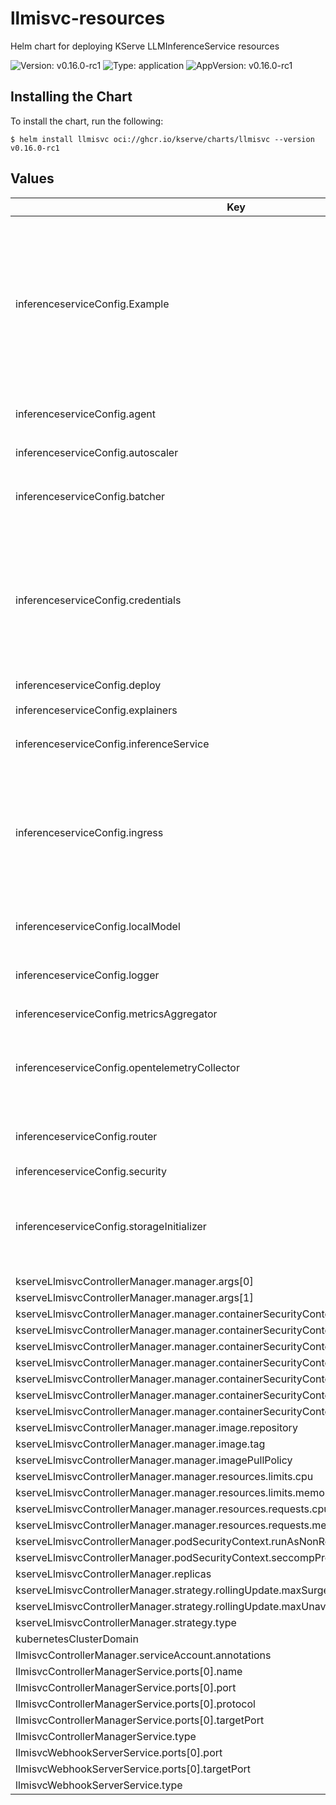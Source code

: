 # llmisvc-resources

Helm chart for deploying KServe LLMInferenceService resources

![Version: v0.16.0-rc1](https://img.shields.io/badge/Version-v0.16.0--rc1-informational?style=flat-square) ![Type: application](https://img.shields.io/badge/Type-application-informational?style=flat-square) ![AppVersion: v0.16.0-rc1](https://img.shields.io/badge/AppVersion-v0.16.0--rc1-informational?style=flat-square)

## Installing the Chart

To install the chart, run the following:

```console
$ helm install llmisvc oci://ghcr.io/kserve/charts/llmisvc --version v0.16.0-rc1
```

## Values

| Key | Type | Default | Description |
|-----|------|---------|-------------|
| inferenceserviceConfig.Example | string | `"################################\n#                              #\n#    EXAMPLE CONFIGURATION     #\n#                              #\n################################\n# This block is not actually functional configuration,\n# but serves to illustrate the available configuration\n# options and document them in a way that is accessible\n# to users that `kubectl edit` this config map.\n#\n# These sample configuration options may be copied out of\n# this example block and unindented to be in the data block\n# to actually change the configuration.\n# ====================================== EXPLAINERS CONFIGURATION ======================================\n# Example\nexplainers: |-\n  {\n      \"art\": {\n          \"image\" : \"kserve/art-explainer\",\n          \"defaultImageVersion\": \"latest\"\n      }\n  }\n# Art Explainer runtime configuration\n explainers: |-\n   {\n       # Art explainer runtime configuration\n       \"art\": {\n           # image contains the default Art explainer serving runtime image uri.\n           \"image\" : \"kserve/art-explainer\",\n           # defautltImageVersion contains the Art explainer serving runtime default image version.\n           \"defaultImageVersion\": \"latest\"\n       }\n   }\n# ====================================== ISVC CONFIGURATION ======================================\n# Example - setting custom annotation\n inferenceService: |-\n   {\n     \"serviceAnnotationDisallowedList\": [\n        \"my.custom.annotation/1\"\n     ],\n     \"serviceLabelDisallowedList\": [\n        \"my.custom.label.1\"\n     ]\n   }\n# Example - setting custom annotation\ninferenceService: |-\n  {\n    # ServiceAnnotationDisallowedList is a list of annotations that are not allowed to be propagated to Knative\n    # revisions, which prevents the reconciliation loop to be triggered if the annotations is\n    # configured here are used.\n    # Default values are:\n    #  \"autoscaling.knative.dev/min-scale\",\n    #  \"autoscaling.knative.dev/max-scale\",\n    #  \"internal.serving.kserve.io/storage-initializer-sourceuri\",\n    #  \"kubectl.kubernetes.io/last-applied-configuration\"\n    # Any new value will be appended to the list.\n    \"serviceAnnotationDisallowedList\": [\n      \"my.custom.annotation/1\"\n    ],\n    # ServiceLabelDisallowedList is a list of labels that are not allowed to be propagated to Knative revisions\n    # which prevents the reconciliation loop to be triggered if the labels is configured here are used.\n    \"serviceLabelDisallowedList\": [\n      \"my.custom.label.1\"\n    ]\n  }\n# Example - setting custom resource\ninferenceService: |-\n  {\n    \"resource\": {\n      \"cpuLimit\": \"1\",\n      \"memoryLimit\": \"2Gi\",\n      \"cpuRequest\": \"1\",\n      \"memoryRequest\": \"2Gi\"\n    }\n  }\n# Example - setting custom resource\ninferenceService: |-\n  {\n    # resource contains the default resource configuration for the inference service.\n    # you can override this configuration by specifying the resources in the inference service yaml.\n    # If you want to unbound the resource (limits and requests), you can set the value to null or \"\"\n    # or just remove the specific field from the config.\n    \"resource\": {\n       # cpuLimit is the limits.cpu to set for the inference service.\n       \"cpuLimit\": \"1\",\n       # memoryLimit is the limits.memory to set for the inference service.\n       \"memoryLimit\": \"2Gi\",\n       # cpuRequest is the requests.cpu to set for the inference service.\n       \"cpuRequest\": \"1\",\n       # memoryRequest is the requests.memory to set for the inference service.\n       \"memoryRequest\": \"2Gi\"\n    }\n }\n# ====================================== MultiNode CONFIGURATION ======================================\n# Example\nmultiNode: |-\n  {\n    \"customGPUResourceTypeList\": [\n      \"custom.com/gpu\"\n    ]\n  }\n# Example of multinode configuration\nmultiNode: |-\n  {\n    # CustomGPUResourceTypeList is a list of custom GPU resource types intended to identify the GPU type of a resource,\n    # not to restrict the user from using a specific GPU type.\n    # The MultiNode runtime pod will dynamically add GPU resources based on the registered GPU types.\n    \"customGPUResourceTypeList\": [\n      \"custom.com/gpu\"\n    ]\n  }\n # ====================================== OTelCollector CONFIGURATION ======================================\n # Example\n opentelemetryCollector: |-\n   {\n     # scrapeInterval is the interval at which the OpenTelemetry Collector will scrape the metrics.\n     \"scrapeInterval\": \"5s\",\n     # metricScalerEndpoint is the endpoint from which the KEDA's ScaledObject will scrape the metrics.\n     \"metricScalerEndpoint\": \"keda-otel-scaler.keda.svc:4318\",\n     # metricReceiverEndpoint is the endpoint from which the OpenTelemetry Collector will scrape the metrics.\n      \"metricReceiverEndpoint\": \"keda-otel-scaler.keda.svc:4317\"\n   }\n # ====================================== AUTOSCALER CONFIGURATION ======================================\n # Example\n autoscaler: |-\n   {\n     # scaleUpStabilizationWindowSeconds is the stabilization window in seconds for scale up.\n     \"scaleUpStabilizationWindowSeconds\": \"0\",\n     # scaleDownStabilizationWindowSeconds is the stabilization window in seconds for scale down.\n     \"scaleDownStabilizationWindowSeconds\": \"300\"\n   }\n # ====================================== STORAGE INITIALIZER CONFIGURATION ======================================\n # Example\n storageInitializer: |-\n   {\n       \"image\" : \"kserve/storage-initializer:latest\",\n       \"memoryRequest\": \"100Mi\",\n       \"memoryLimit\": \"1Gi\",\n       \"cpuRequest\": \"100m\",\n       \"cpuLimit\": \"1\",\n       \"caBundleConfigMapName\": \"\",\n       \"caBundleVolumeMountPath\": \"/etc/ssl/custom-certs\",\n       \"enableModelcar\": false,\n       \"cpuModelcar\": \"10m\",\n       \"memoryModelcar\": \"15Mi\"\n   }\n storageInitializer: |-\n   {\n       # image contains the default storage initializer image uri.\n       \"image\" : \"kserve/storage-initializer:latest\",\n       # memoryRequest is the requests.memory to set for the storage initializer init container.\n       \"memoryRequest\": \"100Mi\",\n        # memoryLimit is the limits.memory to set for the storage initializer init container.\n       \"memoryLimit\": \"1Gi\",\n       # cpuRequest is the requests.cpu to set for the storage initializer init container.\n       \"cpuRequest\": \"100m\",\n       # cpuLimit is the limits.cpu to set for the storage initializer init container.\n       \"cpuLimit\": \"1\",\n       # caBundleConfigMapName is the ConfigMap will be copied to a user namespace for the storage initializer init container.\n       \"caBundleConfigMapName\": \"\",\n       # caBundleVolumeMountPath is the mount point for the configmap set by caBundleConfigMapName for the storage initializer init container.\n       \"caBundleVolumeMountPath\": \"/etc/ssl/custom-certs\",\n       # enableModelcar enabled allows you to directly access an OCI container image by\n       # using a source URL with an \"oci://\" schema.\n       \"enableModelcar\": false,\n       # cpuModelcar is the cpu request and limit that is used for the passive modelcar container. It can be\n       # set very low, but should be allowed by any Kubernetes LimitRange that might apply.\n       \"cpuModelcar\": \"10m\",\n       # cpuModelcar is the memory request and limit that is used for the passive modelcar container. It can be\n       # set very low, but should be allowed by any Kubernetes LimitRange that might apply.\n       \"memoryModelcar\": \"15Mi\",\n       # uidModelcar is the UID under with which the modelcar process and the main container is running.\n       # Some Kubernetes clusters might require this to be root (0). If not set the user id is left untouched (default)\n       \"uidModelcar\": 10\n   }\n # ====================================== CREDENTIALS ======================================\n # Example\n credentials: |-\n   {\n      \"storageSpecSecretName\": \"storage-config\",\n      \"storageSecretNameAnnotation\": \"serving.kserve.io/storageSecretName\",\n      \"gcs\": {\n          \"gcsCredentialFileName\": \"gcloud-application-credentials.json\"\n      },\n      \"s3\": {\n          \"s3AccessKeyIDName\": \"AWS_ACCESS_KEY_ID\",\n          \"s3SecretAccessKeyName\": \"AWS_SECRET_ACCESS_KEY\",\n          \"s3Endpoint\": \"\",\n          \"s3UseHttps\": \"\",\n          \"s3Region\": \"\",\n          \"s3VerifySSL\": \"\",\n          \"s3UseVirtualBucket\": \"\",\n          \"s3UseAccelerate\": \"\",\n          \"s3UseAnonymousCredential\": \"\",\n          \"s3CABundle\": \"\"\n      }\n   }\n # This is a global configuration used for downloading models from the cloud storage.\n # You can override this configuration by specifying the annotations on service account or static secret.\n # https://kserve.github.io/website/master/modelserving/storage/s3/s3/\n # For a quick reference about AWS ENV variables:\n # AWS Cli: https://docs.aws.amazon.com/cli/latest/userguide/cli-configure-envvars.html\n # Boto: https://boto3.amazonaws.com/v1/documentation/api/latest/guide/configuration.html#using-environment-variables\n #\n # The `s3AccessKeyIDName` and `s3SecretAccessKeyName` fields are only used from this configmap when static credentials (IAM User Access Key Secret)\n # are used as the authentication method for AWS S3.\n # The rest of the fields are used in both authentication methods (IAM Role for Service Account & IAM User Access Key Secret) if a non-empty value is provided.\n credentials: |-\n   {\n      # storageSpecSecretName contains the secret name which has the credentials for downloading the model.\n      # This option is used when specifying the storage spec on isvc yaml.\n      \"storageSpecSecretName\": \"storage-config\",\n      # The annotation can be specified on isvc yaml to allow overriding with the secret name reference from the annotation value.\n      # When using storageUri the order of the precedence is: secret name reference annotation > secret name references from service account\n      # When using storageSpec the order of the precedence is: secret name reference annotation > storageSpecSecretName in configmap\n      # Configuration for google cloud storage\n      \"gcs\": {\n          # gcsCredentialFileName specifies the filename of the gcs credential\n          \"gcsCredentialFileName\": \"gcloud-application-credentials.json\"\n      },\n      # Configuration for aws s3 storage. This add the corresponding environmental variables to the storage initializer init container.\n      # For more info on s3 storage see https://kserve.github.io/website/master/modelserving/storage/s3/s3/\n      \"s3\": {\n          # s3AccessKeyIDName specifies the s3 access key id name\n          \"s3AccessKeyIDName\": \"AWS_ACCESS_KEY_ID\",\n          # s3SecretAccessKeyName specifies the s3 secret access key name\n          \"s3SecretAccessKeyName\": \"AWS_SECRET_ACCESS_KEY\",\n          # s3Endpoint specifies the s3 endpoint\n          \"s3Endpoint\": \"\",\n          # s3UseHttps controls whether to use secure https or unsecure http to download models.\n          # Allowed values are 0 and 1.\n          \"s3UseHttps\": \"\",\n          # s3Region specifies the region of the bucket.\n          \"s3Region\": \"\",\n          # s3VerifySSL controls whether to verify the tls/ssl certificate.\n          \"s3VerifySSL\": \"\",\n          # s3UseVirtualBucket configures whether it is a virtual bucket or not.\n          \"s3UseVirtualBucket\": \"\",\n          # s3UseAccelerate configures whether to use transfer acceleration.\n          \"s3UseAccelerate\": \"\",\n          # s3UseAnonymousCredential configures whether to use anonymous credentials to download the model or not.\n          \"s3UseAnonymousCredential\": \"\",\n          # s3CABundle specifies the path to a certificate bundle to use for HTTPS certificate validation.\n          \"s3CABundle\": \"\"\n      }\n   }\n # ====================================== INGRESS CONFIGURATION ======================================\n # Example\n ingress: |-\n   {\n       \"enableGatewayApi\": false,\n       \"kserveIngressGateway\": \"kserve/kserve-ingress-gateway\",\n       \"ingressGateway\" : \"knative-serving/knative-ingress-gateway\",\n       \"localGateway\" : \"knative-serving/knative-local-gateway\",\n       \"localGatewayService\" : \"knative-local-gateway.istio-system.svc.cluster.local\",\n       \"ingressDomain\"  : \"example.com\",\n       \"additionalIngressDomains\": [\"additional-example.com\", \"additional-example-1.com\"],\n       \"ingressClassName\" : \"istio\",\n       \"domainTemplate\": \"{{ .Name }}-{{ .Namespace }}.{{ .IngressDomain }}\",\n       \"urlScheme\": \"http\",\n       \"disableIstioVirtualHost\": false,\n       \"disableIngressCreation\": false\n   }\n ingress: |-\n   {\n       # enableGatewayApi specifies whether to use Gateway API instead of Ingress to serve external traffic.\n       \"enableGatewayApi\": false,\n       # KServe implements [Gateway API](https://gateway-api.sigs.k8s.io/) to serve external traffic.\n       # By default, KServe configures a default gateway to serve external traffic.\n       # But, KServe can be configured to use a custom gateway by modifying this configuration.\n       # The gateway should be specified in format <gateway namespace>/<gateway name>\n       # NOTE: This configuration only applicable for raw deployment.\n       \"kserveIngressGateway\": \"kserve/kserve-ingress-gateway\",\n       # ingressGateway specifies the ingress gateway to serve external traffic.\n       # The gateway should be specified in format <gateway namespace>/<gateway name>\n       # NOTE: This configuration only applicable for serverless deployment with Istio configured as network layer.\n       \"ingressGateway\" : \"knative-serving/knative-ingress-gateway\",\n       # knativeLocalGatewayService specifies the hostname of the Knative's local gateway service.\n       # The default KServe configurations are re-using the Istio local gateways for Knative. In this case, this\n       # knativeLocalGatewayService field can be left unset. When unset, the value of \"localGatewayService\" will be used.\n       # However, sometimes it may be better to have local gateways specifically for KServe (e.g. when enabling strict mTLS in Istio).\n       # Under such setups where KServe is needed to have its own local gateways, the values of the \"localGateway\" and\n       # \"localGatewayService\" should point to the KServe local gateways. Then, this knativeLocalGatewayService field\n       # should point to the Knative's local gateway service.\n       # NOTE: This configuration only applicable for serverless deployment with Istio configured as network layer.\n       \"knativeLocalGatewayService\": \"\",\n       # localGateway specifies the gateway which handles the network traffic within the cluster.\n       # NOTE: This configuration only applicable for serverless deployment with Istio configured as network layer.\n       \"localGateway\" : \"knative-serving/knative-local-gateway\",\n       # localGatewayService specifies the hostname of the local gateway service.\n       # NOTE: This configuration only applicable for serverless deployment with Istio configured as network layer.\n       \"localGatewayService\" : \"knative-local-gateway.istio-system.svc.cluster.local\",\n       # ingressDomain specifies the domain name which is used for creating the url.\n       # If ingressDomain is empty then example.com is used as default domain.\n       # NOTE: This configuration only applicable for raw deployment.\n       \"ingressDomain\"  : \"example.com\",\n       # additionalIngressDomains specifies the additional domain names which are used for creating the url.\n       \"additionalIngressDomains\": [\"additional-example.com\", \"additional-example-1.com\"]\n       # ingressClassName specifies the ingress controller to use for ingress traffic.\n       # This is optional and if omitted the default ingress in the cluster is used.\n       # https://kubernetes.io/docs/concepts/services-networking/ingress/#default-ingress-class\n       # NOTE: This configuration only applicable for raw deployment.\n       \"ingressClassName\" : \"istio\",\n       # domainTemplate specifies the template for generating domain/url for each inference service by combining variable from:\n       # Name of the inference service  ( {{ .Name}} )\n       # Namespace of the inference service ( {{ .Namespace }} )\n       # Annotation of the inference service ( {{ .Annotations.key }} )\n       # Label of the inference service ( {{ .Labels.key }} )\n       # IngressDomain ( {{ .IngressDomain }} )\n       # If domain template is empty the default template {{ .Name }}-{{ .Namespace }}.{{ .IngressDomain }} is used.\n       # NOTE: This configuration only applicable for raw deployment.\n       \"domainTemplate\": \"{{ .Name }}-{{ .Namespace }}.{{ .IngressDomain }}\",\n       # urlScheme specifies the url scheme to use for inference service and inference graph.\n       # If urlScheme is empty then by default http is used.\n       \"urlScheme\": \"http\",\n       # disableIstioVirtualHost controls whether to use istio as network layer.\n       # By default istio is used as the network layer. When DisableIstioVirtualHost is true, KServe does not\n       # create the top level virtual service thus Istio is no longer required for serverless mode.\n       # By setting this field to true, user can use other networking layers supported by knative.\n       # For more info https://github.com/kserve/kserve/pull/2380, https://kserve.github.io/website/master/admin/serverless/kourier_networking/.\n       # NOTE: This configuration is only applicable to serverless deployment.\n       \"disableIstioVirtualHost\": false,\n       # disableIngressCreation controls whether to disable ingress creation for raw deployment mode.\n       \"disableIngressCreation\": false,\n       # pathTemplate specifies the template for generating path based url for each inference service.\n       # The following variables can be used in the template for generating url.\n       # Name of the inference service  ( {{ .Name}} )\n       # Namespace of the inference service ( {{ .Namespace }} )\n       # For more info https://github.com/kserve/kserve/issues/2257.\n       # NOTE: This configuration only applicable to serverless deployment.\n       \"pathTemplate\": \"/serving/{{ .Namespace }}/{{ .Name }}\"\n   }\n # ====================================== LOGGER CONFIGURATION ======================================\n # Example\n logger: |-\n   {\n       \"image\" : \"kserve/agent:latest\",\n       \"memoryRequest\": \"100Mi\",\n       \"memoryLimit\": \"1Gi\",\n       \"cpuRequest\": \"100m\",\n       \"cpuLimit\": \"1\",\n       \"defaultUrl\": \"http://default-broker\"\n   }\n logger: |-\n   {\n       # image contains the default logger image uri.\n       \"image\" : \"kserve/agent:latest\",\n       # memoryRequest is the requests.memory to set for the logger container.\n       \"memoryRequest\": \"100Mi\",\n       # memoryLimit is the limits.memory to set for the logger container.\n       \"memoryLimit\": \"1Gi\",\n       # cpuRequest is the requests.cpu to set for the logger container.\n       \"cpuRequest\": \"100m\",\n       # cpuLimit is the limits.cpu to set for the logger container.\n       \"cpuLimit\": \"1\",\n       # defaultUrl specifies the default logger url. If logger is not specified in the resource this url is used.\n       \"defaultUrl\": \"http://default-broker\"\n   }\n # ====================================== BATCHER CONFIGURATION ======================================\n # Example\n batcher: |-\n   {\n       \"image\" : \"kserve/agent:latest\",\n       \"memoryRequest\": \"1Gi\",\n       \"memoryLimit\": \"1Gi\",\n       \"cpuRequest\": \"1\",\n       \"cpuLimit\": \"1\",\n       \"maxBatchSize\": \"32\",\n       \"maxLatency\": \"5000\"\n   }\n batcher: |-\n   {\n       # image contains the default batcher image uri.\n       \"image\" : \"kserve/agent:latest\",\n       # memoryRequest is the requests.memory to set for the batcher container.\n       \"memoryRequest\": \"1Gi\",\n       # memoryLimit is the limits.memory to set for the batcher container.\n       \"memoryLimit\": \"1Gi\",\n       # cpuRequest is the requests.cpu to set for the batcher container.\n       \"cpuRequest\": \"1\",\n       # cpuLimit is the limits.cpu to set for the batcher container.\n       \"cpuLimit\": \"1\"\n       # maxBatchSize is the default maximum batch size for batcher.\n       \"maxBatchSize\": \"32\",\n       # maxLatency is the default maximum latency in milliseconds for batcher to wait and collect the batch.\n       \"maxLatency\": \"5000\"\n   }\n # ====================================== AGENT CONFIGURATION ======================================\n # Example\n agent: |-\n   {\n       \"image\" : \"kserve/agent:latest\",\n       \"memoryRequest\": \"100Mi\",\n       \"memoryLimit\": \"1Gi\",\n       \"cpuRequest\": \"100m\",\n       \"cpuLimit\": \"1\"\n   }\n agent: |-\n   {\n       # image contains the default agent image uri.\n       \"image\" : \"kserve/agent:latest\",\n       # memoryRequest is the requests.memory to set for the agent container.\n       \"memoryRequest\": \"100Mi\",\n       # memoryLimit is the limits.memory to set for the agent container.\n       \"memoryLimit\": \"1Gi\",\n       # cpuRequest is the requests.cpu to set for the agent container.\n       \"cpuRequest\": \"100m\",\n       # cpuLimit is the limits.cpu to set for the agent container.\n       \"cpuLimit\": \"1\"\n   }\n # ====================================== ROUTER CONFIGURATION ======================================\n # Example\n router: |-\n   {\n       \"image\" : \"kserve/router:latest\",\n       \"memoryRequest\": \"100Mi\",\n       \"memoryLimit\": \"1Gi\",\n       \"cpuRequest\": \"100m\",\n       \"cpuLimit\": \"1\",\n       \"headers\": {\n         \"propagate\": []\n       },\n       \"imagePullPolicy\": \"IfNotPresent\",\n       \"imagePullSecrets\": [\"docker-secret\"]\n   }\n # router is the implementation of inference graph.\n router: |-\n   {\n       # image contains the default router image uri.\n       \"image\" : \"kserve/router:latest\",\n       # memoryRequest is the requests.memory to set for the router container.\n       \"memoryRequest\": \"100Mi\",\n       # memoryLimit is the limits.memory to set for the router container.\n       \"memoryLimit\": \"1Gi\",\n       # cpuRequest is the requests.cpu to set for the router container.\n       \"cpuRequest\": \"100m\",\n       # cpuLimit is the limits.cpu to set for the router container.\n       \"cpuLimit\": \"1\",\n       # Propagate the specified headers to all the steps specified in an InferenceGraph.\n       # You can either specify the exact header names or use [Golang supported regex patterns]\n       # (https://pkg.go.dev/regexp/syntax@go1.21.3#hdr-Syntax) to propagate multiple headers.\n       \"headers\": {\n         \"propagate\": [\n            \"Authorization\",\n            \"Test-Header-*\",\n            \"*Trace-Id*\"\n         ]\n       }\n       # imagePullPolicy specifies when the router image should be pulled from registry.\n       \"imagePullPolicy\": \"IfNotPresent\",\n       # # imagePullSecrets specifies the list of secrets to be used for pulling the router image from registry.\n       # https://kubernetes.io/docs/tasks/configure-pod-container/pull-image-private-registry/\n       \"imagePullSecrets\": [\"docker-secret\"]\n   }\n# ====================================== DEPLOYMENT CONFIGURATION ======================================\n# Example\ndeploy: |-\n  {\n    \"defaultDeploymentMode\": \"Serverless\",\n    \"deploymentRolloutStrategy\": {\n      \"defaultRollout\": {\n        \"maxSurge\": \"1\",\n        \"maxUnavailable\": \"1\"\n      }\n    }\n  }\ndeploy: |-\n  {\n    # defaultDeploymentMode specifies the default deployment mode of the kserve. The supported values are\n    # Standard and Knative. Users can override the deployment mode at service level\n    # by adding the annotation serving.kserve.io/deploymentMode.\n    # \"defaultDeploymentMode\": \"Standard\",\n    # deploymentRolloutStrategy specifies the default rollout strategy for the Standard deployment mode\n    # \"deploymentRolloutStrategy\": {\n      # defaultRollout specifies the default rollout configuration using Kubernetes deployment strategy\n      # \"defaultRollout\": {\n        # maxSurge specifies the maximum number of pods that can be created above the desired replica count\n        # Can be an absolute number (ex: 5) or a percentage of desired pods (ex: 10%)\n        # \"maxSurge\": \"1\",\n        # maxUnavailable specifies the maximum number of pods that can be unavailable during the update\n        # Can be an absolute number (ex: 5) or a percentage of desired pods (ex: 10%)\n        # \"maxUnavailable\": \"1\"\n      # }\n    # }\n  }\n # ====================================== SERVICE CONFIGURATION ======================================\n # Example\n service: |-\n   {\n     \"serviceClusterIPNone\":  false\n   }\n service: |-\n   {\n      # ServiceClusterIPNone is a boolean flag to indicate if the service should have a clusterIP set to None.\n      # If the DeploymentMode is Raw, the default value for ServiceClusterIPNone if not set is false\n      # \"serviceClusterIPNone\":  false\n   }\n # ====================================== METRICS CONFIGURATION ======================================\n # Example\n metricsAggregator: |-\n   {\n     \"enableMetricAggregation\": \"false\",\n     \"enablePrometheusScraping\" : \"false\"\n   }\n # For more info see https://github.com/kserve/kserve/blob/master/qpext/README.md\n metricsAggregator: |-\n   {\n     # enableMetricAggregation configures metric aggregation annotation. This adds the annotation serving.kserve.io/enable-metric-aggregation to every\n     # service with the specified boolean value. If true enables metric aggregation in queue-proxy by setting env vars in the queue proxy container\n     # to configure scraping ports.\n     \"enableMetricAggregation\": \"false\",\n     # enablePrometheusScraping configures metric aggregation annotation. This adds the annotation serving.kserve.io/enable-metric-aggregation to every\n     # service with the specified boolean value. If true, prometheus annotations are added to the pod. If serving.kserve.io/enable-metric-aggregation is false,\n     # the prometheus port is set with the default prometheus scraping port 9090, otherwise the prometheus port annotation is set with the metric aggregation port.\n     \"enablePrometheusScraping\" : \"false\"\n   }\n # ====================================== LOCALMODEL CONFIGURATION ======================================\n # Example\n localModel: |-\n   {\n     \"enabled\": false,\n     # jobNamespace specifies the namespace where the download job will be created.\n     \"jobNamespace\": \"kserve-localmodel-jobs\",\n     # defaultJobImage specifies the default image used for the download job.\n     \"defaultJobImage\" : \"kserve/storage-initializer:latest\",\n     # Kubernetes modifies the filesystem group ID on the attached volume.\n     \"fsGroup\": 1000,\n     # TTL for the download job after it is finished.\n     \"jobTTLSecondsAfterFinished\": 3600,\n     # The frequency at which the local model agent reconciles the local models\n     # This is to detect if models are missing from local disk\n     \"reconcilationFrequencyInSecs\": 60,\n     # This is to disable localmodel pv and pvc management for namespaces without isvcs\n     \"disableVolumeManagement\": false\n   }"` |  |
| inferenceserviceConfig.agent | string | `"{\n    \"image\" : \"kserve/agent:latest\",\n    \"memoryRequest\": \"100Mi\",\n    \"memoryLimit\": \"1Gi\",\n    \"cpuRequest\": \"100m\",\n    \"cpuLimit\": \"1\"\n}"` |  |
| inferenceserviceConfig.autoscaler | string | `"{\n  \"scaleUpStabilizationWindowSeconds\": \"0\",\n  \"scaleDownStabilizationWindowSeconds\": \"300\"\n}"` |  |
| inferenceserviceConfig.batcher | string | `"{\n    \"image\" : \"kserve/agent:latest\",\n    \"memoryRequest\": \"1Gi\",\n    \"memoryLimit\": \"1Gi\",\n    \"cpuRequest\": \"1\",\n    \"cpuLimit\": \"1\",\n    \"maxBatchSize\": \"32\",\n    \"maxLatency\": \"5000\"\n}"` |  |
| inferenceserviceConfig.credentials | string | `"{\n   \"storageSpecSecretName\": \"storage-config\",\n   \"storageSecretNameAnnotation\": \"serving.kserve.io/storageSecretName\",\n   \"gcs\": {\n       \"gcsCredentialFileName\": \"gcloud-application-credentials.json\"\n   },\n   \"s3\": {\n       \"s3AccessKeyIDName\": \"AWS_ACCESS_KEY_ID\",\n       \"s3SecretAccessKeyName\": \"AWS_SECRET_ACCESS_KEY\",\n       \"s3Endpoint\": \"\",\n       \"s3UseHttps\": \"\",\n       \"s3Region\": \"\",\n       \"s3VerifySSL\": \"\",\n       \"s3UseVirtualBucket\": \"\",\n       \"s3UseAccelerate\": \"\",\n       \"s3UseAnonymousCredential\": \"\",\n       \"s3CABundle\": \"\"\n   }\n}"` |  |
| inferenceserviceConfig.deploy | string | `"{\n  \"defaultDeploymentMode\": \"Serverless\"\n}"` |  |
| inferenceserviceConfig.explainers | string | `"{\n    \"art\": {\n        \"image\" : \"kserve/art-explainer\",\n        \"defaultImageVersion\": \"latest\"\n    }\n}"` |  |
| inferenceserviceConfig.inferenceService | string | `"{\n  \"resource\": {\n      \"cpuLimit\": \"1\",\n      \"memoryLimit\": \"2Gi\",\n      \"cpuRequest\": \"1\",\n      \"memoryRequest\": \"2Gi\"\n    }\n}"` |  |
| inferenceserviceConfig.ingress | string | `"{\n    \"enableGatewayApi\": false,\n    \"kserveIngressGateway\": \"kserve/kserve-ingress-gateway\",\n    \"ingressGateway\" : \"knative-serving/knative-ingress-gateway\",\n    \"localGateway\" : \"knative-serving/knative-local-gateway\",\n    \"localGatewayService\" : \"knative-local-gateway.istio-system.svc.cluster.local\",\n    \"ingressDomain\"  : \"example.com\",\n    \"ingressClassName\" : \"istio\",\n    \"domainTemplate\": \"{{ .Name }}-{{ .Namespace }}.{{ .IngressDomain }}\",\n    \"urlScheme\": \"http\",\n    \"disableIstioVirtualHost\": false,\n    \"disableIngressCreation\": false\n}"` |  |
| inferenceserviceConfig.localModel | string | `"{\n  \"enabled\": false,\n  \"jobNamespace\": \"kserve-localmodel-jobs\",\n  \"defaultJobImage\" : \"kserve/storage-initializer:latest\",\n  \"fsGroup\": 1000\n}"` |  |
| inferenceserviceConfig.logger | string | `"{\n    \"image\" : \"kserve/agent:latest\",\n    \"memoryRequest\": \"100Mi\",\n    \"memoryLimit\": \"1Gi\",\n    \"cpuRequest\": \"100m\",\n    \"cpuLimit\": \"1\",\n    \"defaultUrl\": \"http://default-broker\"\n}"` |  |
| inferenceserviceConfig.metricsAggregator | string | `"{\n  \"enableMetricAggregation\": \"false\",\n  \"enablePrometheusScraping\" : \"false\"\n}"` |  |
| inferenceserviceConfig.opentelemetryCollector | string | `"{\n  \"scrapeInterval\": \"5s\",\n  \"metricReceiverEndpoint\": \"keda-otel-scaler.keda.svc:4317\",\n  \"metricScalerEndpoint\": \"keda-otel-scaler.keda.svc:4318\",\n  \"resource\": {\n      \"cpuLimit\": \"1\",\n      \"memoryLimit\": \"2Gi\",\n      \"cpuRequest\": \"200m\",\n      \"memoryRequest\": \"512Mi\"\n  }\n}"` |  |
| inferenceserviceConfig.router | string | `"{\n    \"image\" : \"kserve/router:latest\",\n    \"memoryRequest\": \"100Mi\",\n    \"memoryLimit\": \"1Gi\",\n    \"cpuRequest\": \"100m\",\n    \"cpuLimit\": \"1\",\n    \"imagePullPolicy\": \"IfNotPresent\"\n}"` |  |
| inferenceserviceConfig.security | string | `"{\n  \"autoMountServiceAccountToken\": true\n}"` |  |
| inferenceserviceConfig.storageInitializer | string | `"{\n    \"image\" : \"kserve/storage-initializer:latest\",\n    \"memoryRequest\": \"100Mi\",\n    \"memoryLimit\": \"1Gi\",\n    \"cpuRequest\": \"100m\",\n    \"cpuLimit\": \"1\",\n    \"caBundleConfigMapName\": \"\",\n    \"caBundleVolumeMountPath\": \"/etc/ssl/custom-certs\",\n    \"enableModelcar\": true,\n    \"cpuModelcar\": \"10m\",\n    \"memoryModelcar\": \"15Mi\",\n    \"uidModelcar\": 1010\n}"` |  |
| kserveLlmisvcControllerManager.manager.args[0] | string | `"--metrics-addr=127.0.0.1:8443"` |  |
| kserveLlmisvcControllerManager.manager.args[1] | string | `"--leader-elect"` |  |
| kserveLlmisvcControllerManager.manager.containerSecurityContext.allowPrivilegeEscalation | bool | `false` |  |
| kserveLlmisvcControllerManager.manager.containerSecurityContext.capabilities.drop[0] | string | `"ALL"` |  |
| kserveLlmisvcControllerManager.manager.containerSecurityContext.privileged | bool | `false` |  |
| kserveLlmisvcControllerManager.manager.containerSecurityContext.readOnlyRootFilesystem | bool | `true` |  |
| kserveLlmisvcControllerManager.manager.containerSecurityContext.runAsNonRoot | bool | `true` |  |
| kserveLlmisvcControllerManager.manager.containerSecurityContext.runAsUser | int | `1000` |  |
| kserveLlmisvcControllerManager.manager.containerSecurityContext.seccompProfile.type | string | `"RuntimeDefault"` |  |
| kserveLlmisvcControllerManager.manager.image.repository | string | `"kserve/llmisvc-controller"` |  |
| kserveLlmisvcControllerManager.manager.image.tag | string | `"latest"` |  |
| kserveLlmisvcControllerManager.manager.imagePullPolicy | string | `"Always"` |  |
| kserveLlmisvcControllerManager.manager.resources.limits.cpu | string | `"100m"` |  |
| kserveLlmisvcControllerManager.manager.resources.limits.memory | string | `"300Mi"` |  |
| kserveLlmisvcControllerManager.manager.resources.requests.cpu | string | `"100m"` |  |
| kserveLlmisvcControllerManager.manager.resources.requests.memory | string | `"300Mi"` |  |
| kserveLlmisvcControllerManager.podSecurityContext.runAsNonRoot | bool | `true` |  |
| kserveLlmisvcControllerManager.podSecurityContext.seccompProfile.type | string | `"RuntimeDefault"` |  |
| kserveLlmisvcControllerManager.replicas | int | `1` |  |
| kserveLlmisvcControllerManager.strategy.rollingUpdate.maxSurge | int | `1` |  |
| kserveLlmisvcControllerManager.strategy.rollingUpdate.maxUnavailable | int | `0` |  |
| kserveLlmisvcControllerManager.strategy.type | string | `"RollingUpdate"` |  |
| kubernetesClusterDomain | string | `"cluster.local"` |  |
| llmisvcControllerManager.serviceAccount.annotations | object | `{}` |  |
| llmisvcControllerManagerService.ports[0].name | string | `"https"` |  |
| llmisvcControllerManagerService.ports[0].port | int | `8443` |  |
| llmisvcControllerManagerService.ports[0].protocol | string | `"TCP"` |  |
| llmisvcControllerManagerService.ports[0].targetPort | string | `"metrics"` |  |
| llmisvcControllerManagerService.type | string | `"ClusterIP"` |  |
| llmisvcWebhookServerService.ports[0].port | int | `443` |  |
| llmisvcWebhookServerService.ports[0].targetPort | string | `"webhook-server"` |  |
| llmisvcWebhookServerService.type | string | `"ClusterIP"` |  |
